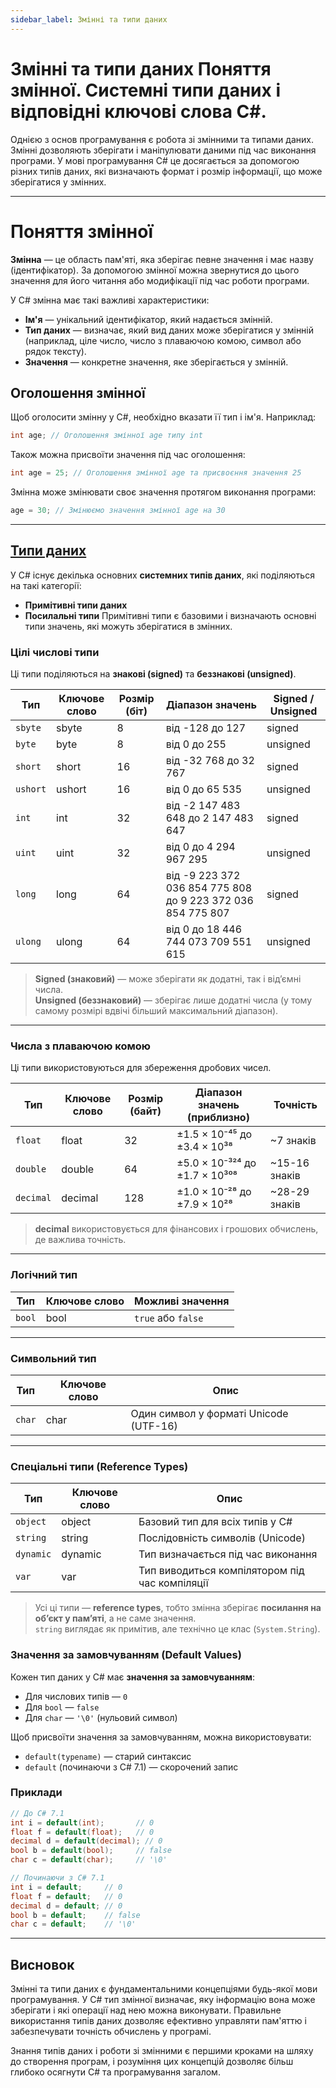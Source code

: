 ```yaml
---
sidebar_label: Змінні та типи даних
---
```


# Змінні та типи даних Поняття змінної. Системні типи даних і відповідні ключові слова C#.

Однією з основ програмування є робота зі змінними та типами даних. Змінні дозволяють зберігати і маніпулювати даними під
час виконання програми. У мові програмування C# це досягається за допомогою різних типів даних, які визначають формат і
розмір інформації, що може зберігатися у змінних.

---

# Поняття змінної

**Змінна** — це область пам'яті, яка зберігає певне значення і має назву (ідентифікатор). За допомогою змінної можна
звернутися до цього значення для його читання або модифікації під час роботи програми.

У C# змінна має такі важливі характеристики:

- **Ім'я** — унікальний ідентифікатор, який надається змінній.
- **Тип даних** — визначає, який вид даних може зберігатися у змінній (наприклад, ціле число, число з плаваючою комою,
  символ або рядок тексту).
- **Значення** — конкретне значення, яке зберігається у змінній.

## Оголошення змінної

Щоб оголосити змінну у C#, необхідно вказати її тип і ім'я. Наприклад:

```csharp
int age; // Оголошення змінної age типу int
```

Також можна присвоїти значення під час оголошення:

```csharp
int age = 25; // Оголошення змінної age та присвоєння значення 25
```

Змінна може змінювати своє значення протягом виконання програми:

```csharp
age = 30; // Змінюємо значення змінної age на 30
```

---

## [Типи даних](https://learn.microsoft.com/en-us/dotnet/csharp/language-reference/builtin-types/built-in-types)

У C# існує декілька основних **системних типів даних**, які поділяються на такі категорії:

- **Примітивні типи даних**
- **Посилальні типи**
  Примітивні типи є базовими і визначають основні типи значень, які можуть зберігатися в змінних.

### Цілі числові типи

Ці типи поділяються на **знакові (signed)** та **беззнакові (unsigned)**.

| Тип      | Ключове слово | Розмір (біт) | Діапазон значень                                            | Signed / Unsigned |
|----------|---------------|--------------|-------------------------------------------------------------|-------------------|
| `sbyte`  | sbyte         | 8            | від -128 до 127                                             | signed            |
| `byte`   | byte          | 8            | від 0 до 255                                                | unsigned          |
| `short`  | short         | 16           | від -32 768 до 32 767                                       | signed            |
| `ushort` | ushort        | 16           | від 0 до 65 535                                             | unsigned          |
| `int`    | int           | 32           | від -2 147 483 648 до 2 147 483 647                         | signed            |
| `uint`   | uint          | 32           | від 0 до 4 294 967 295                                      | unsigned          |
| `long`   | long          | 64           | від -9 223 372 036 854 775 808 до 9 223 372 036 854 775 807 | signed            |
| `ulong`  | ulong         | 64           | від 0 до 18 446 744 073 709 551 615                         | unsigned          |

> **Signed (знаковий)** — може зберігати як додатні, так і від’ємні числа.  
> **Unsigned (беззнаковий)** — зберігає лише додатні числа (у тому самому розмірі вдвічі більший максимальний діапазон).

---

### Числа з плаваючою комою

Ці типи використовуються для збереження дробових чисел.

| Тип       | Ключове слово | Розмір (байт) | Діапазон значень (приблизно)  | Точність      |
|-----------|---------------|---------------|-------------------------------|---------------|
| `float`   | float         | 32            | ±1.5 × 10⁻⁴⁵ до ±3.4 × 10³⁸   | ~7 знаків     |
| `double`  | double        | 64            | ±5.0 × 10⁻³²⁴ до ±1.7 × 10³⁰⁸ | ~15-16 знаків |
| `decimal` | decimal       | 128           | ±1.0 × 10⁻²⁸ до ±7.9 × 10²⁸   | ~28-29 знаків |

> **decimal** використовується для фінансових і грошових обчислень, де важлива точність.

---

### Логічний тип

| Тип    | Ключове слово | Можливі значення   |
|--------|---------------|--------------------|
| `bool` | bool          | `true` або `false` |

---

### Символьний тип

| Тип    | Ключове слово | Опис                                   |
|--------|---------------|----------------------------------------|
| `char` | char          | Один символ у форматі Unicode (UTF-16) |

---

### Спеціальні типи (Reference Types)

| Тип       | Ключове слово | Опис                                           |
|-----------|---------------|------------------------------------------------|
| `object`  | object        | Базовий тип для всіх типів у C#                |
| `string`  | string        | Послідовність символів (Unicode)               |
| `dynamic` | dynamic       | Тип визначається під час виконання             |
| `var`     | var           | Тип виводиться компілятором під час компіляції |

> Усі ці типи — **reference types**, тобто змінна зберігає **посилання на об’єкт у пам’яті**, а не саме
> значення.  
> `string` виглядає як примітив, але технічно це клас (`System.String`).

### Значення за замовчуванням (Default Values)

Кожен тип даних у C# має **значення за замовчуванням**:

- Для числових типів — `0`
- Для `bool` — `false`
- Для `char` — `'\0'` (нульовий символ)

Щоб присвоїти значення за замовчуванням, можна використовувати:

- `default(typename)` — старий синтаксис
- `default` (починаючи з C# 7.1) — скорочений запис

### Приклади

```csharp
// До C# 7.1
int i = default(int);       // 0
float f = default(float);   // 0
decimal d = default(decimal); // 0
bool b = default(bool);     // false
char c = default(char);     // '\0'

// Починаючи з C# 7.1
int i = default;     // 0
float f = default;   // 0
decimal d = default; // 0
bool b = default;    // false
char c = default;    // '\0'
```

---

## Висновок

Змінні та типи даних є фундаментальними концепціями будь-якої мови програмування. У C# тип змінної визначає, яку
інформацію вона може зберігати і які операції над нею можна виконувати. Правильне використання типів даних дозволяє
ефективно управляти пам'яттю і забезпечувати точність обчислень у програмі.

Знання типів даних і роботи зі змінними є першими кроками на шляху до створення програм, і розуміння цих концепцій
дозволяє більш глибоко осягнути C# та програмування загалом.

